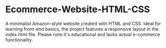 # Ecommerce-Website-HTML-CSS
 A minimalist Amazon-style website created with HTML and CSS. Ideal for learning front-end basics, the project features a responsive layout in the index.html file. Please note it's educational and lacks actual e-commerce functionality.
